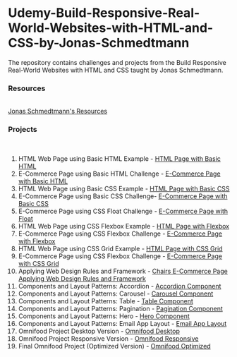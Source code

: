 # Udemy-Build-Responsive-Real-World-Websites-with-HTML-and-CSS-by-Jonas-Schmedtmann
The repository contains challenges and projects from the Build Responsive Real-World Websites with HTML and CSS taught by Jonas Schmedtmann.

### Resources
<br>
<a href="https://codingheroes.io/resources/">Jonas Schmedtmann's Resources</a>

### Projects
<br>

<ol>
 <li> HTML Web Page using Basic HTML Example - <a href="https://sclauguico.github.io/html-page-basic-html/" target="_blank">HTML Page with Basic HTML</a>
 <li> E-Commerce Page using Basic HTML Challenge - <a href="https://sclauguico.github.io/ecommerce-converse-basic-html-css/" target="_blank">E-Commerce Page with Basic HTML</a>
 <li> HTML Web Page using Basic CSS Example - <a href="https://sclauguico.github.io/html-page-basic-css?/" target="_blank">HTML Page with Basic CSS</a>
 <li> E-Commerce Page using Basic CSS Challenge- <a href="https://sclauguico.github.io/e-commerce-page-basic-css/" target="_blank">E-Commerce Page with Basic CSS</a> 
 <li> E-Commerce Page using CSS Float Challenge - <a href="https://sclauguico.github.io/e-commerce-CSS-float/" target="_blank">E-Commerce Page with Float</a>
 <li> HTML Web Page using CSS Flexbox Example - <a href="https://sclauguico.github.io/html-page-flexbox/" target="_blank">HTML Page with Flexbox</a>
 <li> E-Commerce Page using CSS Flexbox Challenge - <a href="https://sclauguico.github.io/e-commerce-css-flexbox/" target="_blank">E-Commerce Page with Flexbox</a>
 <li> HTML Web Page using CSS Grid Example - <a href="https://sclauguico.github.io/html-page-grid/?" target="_blank">HTML Page with CSS Grid</a>
 <li> E-Commerce Page using CSS Flexbox Challenge - <a href="https://sclauguico.github.io/e-commerce-css-grid/" target="_blank">E-Commerce Page with CSS Grid</a>
 <li> Applying Web Design Rules and Framework - <a href="https://sclauguico.github.io/chairs-e-commerce-web-design-rules-framework/" target="_blank">Chairs E-Commerce Page Applying Web Design Rules and Framework</a>
 <li> Components and Layout Patterns: Accordion - <a href="https://sclauguico.github.io/accordion-component/" target="_blank">Accordion Component</a>
 <li> Components and Layout Patterns: Carousel - <a href="https://sclauguico.github.io/carousel-component/" target="_blank">Carousel Component</a>
 <li> Components and Layout Patterns: Table - <a href="https://sclauguico.github.io/table-component/" target="_blank">Table Component</a>
 <li> Components and Layout Patterns: Pagination - <a href="https://sclauguico.github.io/pagination-component/" target="_blank">Pagination Component</a>
 <li> Components and Layout Patterns: Hero - <a href="https://sclauguico.github.io/hero-component/" target="_blank">Hero Component</a>
 <li> Components and Layout Patterns: Email App Layout - <a href="https://sclauguico.github.io/mail-app-layout/" target="_blank">Email App Layout</a>
 <li> Omnifood Project Desktop Version - <a href="https://sclauguico.github.io/omnifood-project-desktop/" target="_blank">Omnifood Desktop</a>
 <li> Omnifood Project Responsive Version - <a href="https://sclauguico.github.io/omnifood-project-responsive/" target="_blank">Omnifood Responsive</a>
  <li> Final Omnifood Project (Optimized Version) - <a href="https://omnifood-sandy.netlify.app/" target="_blank">Omnifood Optimized</a>
</ol>

